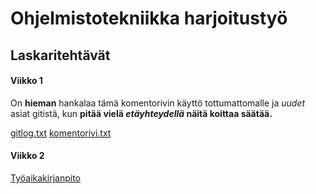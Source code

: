 ﻿<h1>Ohjelmistotekniikka harjoitustyö

<h2>Laskaritehtävät

<h4>Viikko 1</h4>

On **hieman** hankalaa tämä komentorivin käyttö tottumattomalle ja *uudet* asiat gitistä, kun **pitää vielä *etäyhteydellä* näitä koittaa säätää.**

[gitlog.txt](https://github.com/Wirtuoosi/ot-harjoitustyo/blob/master/laskarit/viikko1/gitlog.txt)
[komentorivi.txt](https://github.com/Wirtuoosi/ot-harjoitustyo/blob/master/laskarit/viikko1/komentorivi.txt)

<h4>Viikko 2</h4>

[Työaikakirjanpito](https://github.com/Wirtuoosi/ot-harjoitustyo/blob/master/TyoaikaKirjanpito.txt)
